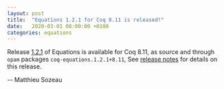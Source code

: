 ```yaml
---
layout: post
title:  "Equations 1.2.1 for Coq 8.11 is released!"
date:   2020-03-01 08:00:00 +0100
categories: equations
---
```


Release [1.2.1][release] of Equations is available for Coq 8.11, 
as source and through `opam` packages `coq-equations.1.2.1+8.11`,
See [release notes][release] for details on this release.

[release]: https://github.com/mattam82/Coq-Equations/releases/tag/v1.2-8.9

-- Matthieu Sozeau
